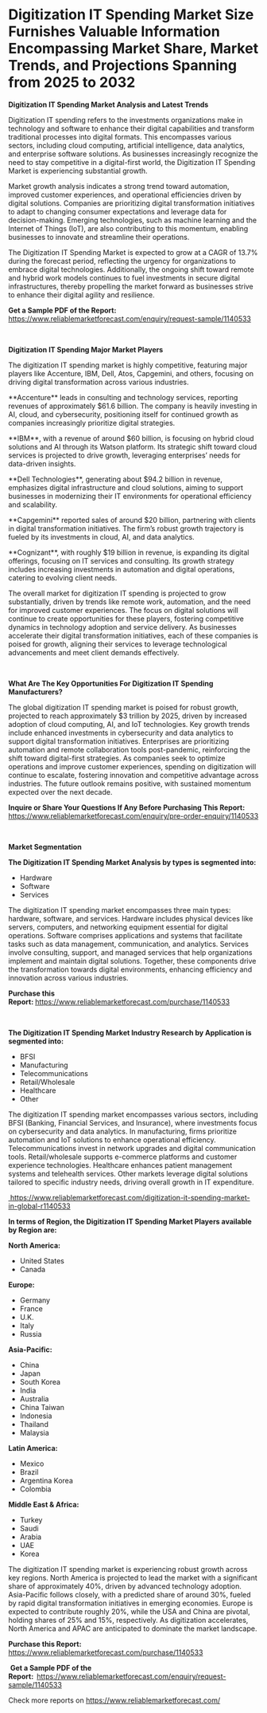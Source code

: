 <p><h1>Digitization IT Spending Market Size Furnishes Valuable Information Encompassing Market Share, Market Trends, and Projections Spanning from 2025 to 2032</h1></p><p><strong>Digitization IT Spending Market Analysis and Latest Trends</strong></p>
<p><p>Digitization IT spending refers to the investments organizations make in technology and software to enhance their digital capabilities and transform traditional processes into digital formats. This encompasses various sectors, including cloud computing, artificial intelligence, data analytics, and enterprise software solutions. As businesses increasingly recognize the need to stay competitive in a digital-first world, the Digitization IT Spending Market is experiencing substantial growth. </p><p>Market growth analysis indicates a strong trend toward automation, improved customer experiences, and operational efficiencies driven by digital solutions. Companies are prioritizing digital transformation initiatives to adapt to changing consumer expectations and leverage data for decision-making. Emerging technologies, such as machine learning and the Internet of Things (IoT), are also contributing to this momentum, enabling businesses to innovate and streamline their operations.</p><p>The Digitization IT Spending Market is expected to grow at a CAGR of 13.7% during the forecast period, reflecting the urgency for organizations to embrace digital technologies. Additionally, the ongoing shift toward remote and hybrid work models continues to fuel investments in secure digital infrastructures, thereby propelling the market forward as businesses strive to enhance their digital agility and resilience.</p></p>
<p><strong>Get a Sample PDF of the Report:&nbsp;</strong> <a href="https://www.reliablemarketforecast.com/enquiry/request-sample/1140533?utm_campaign=2731&utm_medium=2&utm_source=Github&utm_content=ia&utm_term=25032025&utm_id=digitization-it-spending">https://www.reliablemarketforecast.com/enquiry/request-sample/1140533</a></p>
<p>&nbsp;</p>
<p><strong>Digitization IT Spending Major Market Players</strong></p>
<p><p>The digitization IT spending market is highly competitive, featuring major players like Accenture, IBM, Dell, Atos, Capgemini, and others, focusing on driving digital transformation across various industries. </p><p>**Accenture** leads in consulting and technology services, reporting revenues of approximately $61.6 billion. The company is heavily investing in AI, cloud, and cybersecurity, positioning itself for continued growth as companies increasingly prioritize digital strategies.</p><p>**IBM**, with a revenue of around $60 billion, is focusing on hybrid cloud solutions and AI through its Watson platform. Its strategic shift toward cloud services is projected to drive growth, leveraging enterprises’ needs for data-driven insights.</p><p>**Dell Technologies**, generating about $94.2 billion in revenue, emphasizes digital infrastructure and cloud solutions, aiming to support businesses in modernizing their IT environments for operational efficiency and scalability.</p><p>**Capgemini** reported sales of around $20 billion, partnering with clients in digital transformation initiatives. The firm’s robust growth trajectory is fueled by its investments in cloud, AI, and data analytics.</p><p>**Cognizant**, with roughly $19 billion in revenue, is expanding its digital offerings, focusing on IT services and consulting. Its growth strategy includes increasing investments in automation and digital operations, catering to evolving client needs.</p><p>The overall market for digitization IT spending is projected to grow substantially, driven by trends like remote work, automation, and the need for improved customer experiences. The focus on digital solutions will continue to create opportunities for these players, fostering competitive dynamics in technology adoption and service delivery. As businesses accelerate their digital transformation initiatives, each of these companies is poised for growth, aligning their services to leverage technological advancements and meet client demands effectively.</p></p>
<p>&nbsp;</p>
<p><strong>What Are The Key Opportunities For Digitization IT Spending Manufacturers?</strong></p>
<p><p>The global digitization IT spending market is poised for robust growth, projected to reach approximately $3 trillion by 2025, driven by increased adoption of cloud computing, AI, and IoT technologies. Key growth trends include enhanced investments in cybersecurity and data analytics to support digital transformation initiatives. Enterprises are prioritizing automation and remote collaboration tools post-pandemic, reinforcing the shift toward digital-first strategies. As companies seek to optimize operations and improve customer experiences, spending on digitization will continue to escalate, fostering innovation and competitive advantage across industries. The future outlook remains positive, with sustained momentum expected over the next decade.</p></p>
<p><strong>Inquire or Share Your Questions If Any Before Purchasing This Report:</strong> <a href="https://www.reliablemarketforecast.com/enquiry/pre-order-enquiry/1140533?utm_campaign=2731&utm_medium=2&utm_source=Github&utm_content=ia&utm_term=25032025&utm_id=digitization-it-spending">https://www.reliablemarketforecast.com/enquiry/pre-order-enquiry/1140533</a></p>
<p>&nbsp;</p>
<p><strong>Market Segmentation</strong></p>
<p><strong>The Digitization IT Spending Market Analysis by types is segmented into:</strong></p>
<p><ul><li>Hardware</li><li>Software</li><li>Services</li></ul></p>
<p><p>The digitization IT spending market encompasses three main types: hardware, software, and services. Hardware includes physical devices like servers, computers, and networking equipment essential for digital operations. Software comprises applications and systems that facilitate tasks such as data management, communication, and analytics. Services involve consulting, support, and managed services that help organizations implement and maintain digital solutions. Together, these components drive the transformation towards digital environments, enhancing efficiency and innovation across various industries.</p></p>
<p><strong>Purchase this Report:&nbsp;</strong><a href="https://www.reliablemarketforecast.com/purchase/1140533?utm_campaign=2731&utm_medium=2&utm_source=Github&utm_content=ia&utm_term=25032025&utm_id=digitization-it-spending">https://www.reliablemarketforecast.com/purchase/1140533</a></p>
<p>&nbsp;</p>
<p><strong>The Digitization IT Spending Market Industry Research by Application is segmented into:</strong></p>
<p><ul><li>BFSI</li><li>Manufacturing</li><li>Telecommunications</li><li>Retail/Wholesale</li><li>Healthcare</li><li>Other</li></ul></p>
<p><p>The digitization IT spending market encompasses various sectors, including BFSI (Banking, Financial Services, and Insurance), where investments focus on cybersecurity and data analytics. In manufacturing, firms prioritize automation and IoT solutions to enhance operational efficiency. Telecommunications invest in network upgrades and digital communication tools. Retail/wholesale supports e-commerce platforms and customer experience technologies. Healthcare enhances patient management systems and telehealth services. Other markets leverage digital solutions tailored to specific industry needs, driving overall growth in IT expenditure.</p></p>
<p><a href="https://www.reliablemarketforecast.com/digitization-it-spending-market-in-global-r1140533?utm_campaign=2731&utm_medium=2&utm_source=Github&utm_content=ia&utm_term=25032025&utm_id=digitization-it-spending">&nbsp;https://www.reliablemarketforecast.com/digitization-it-spending-market-in-global-r1140533</a></p>
<p><strong>In terms of Region, the Digitization IT Spending Market Players available by Region are:</strong></p>
<p>
    <p> <strong> North America: </strong>
        <ul>
            <li>United States</li>
            <li>Canada</li>
        </ul>
        </p> 
    <p> <strong> Europe: </strong>
        <ul>
            <li>Germany</li>
            <li>France</li>
            <li>U.K.</li>
            <li>Italy</li>
            <li>Russia</li>
        </ul>
        </p> 
    <p> <strong> Asia-Pacific: </strong>
        <ul>
            <li>China</li>
            <li>Japan</li>
            <li>South Korea</li>
            <li>India</li>
            <li>Australia</li>
            <li>China Taiwan</li>
            <li>Indonesia</li>
            <li>Thailand</li>
            <li>Malaysia</li>
        </ul>
        </p> 
    <p> <strong> Latin America: </strong>
        <ul>
            <li>Mexico</li>
            <li>Brazil</li>
            <li>Argentina Korea</li>
            <li>Colombia</li>
        </ul>
        </p> 
    <p> <strong> Middle East & Africa: </strong>
        <ul>
            <li>Turkey</li>
            <li>Saudi</li>
            <li>Arabia</li>
            <li>UAE</li>
            <li>Korea</li>
        </ul>
    </p>
    </p>
<p><p>The digitization IT spending market is experiencing robust growth across key regions. North America is projected to lead the market with a significant share of approximately 40%, driven by advanced technology adoption. Asia-Pacific follows closely, with a predicted share of around 30%, fueled by rapid digital transformation initiatives in emerging economies. Europe is expected to contribute roughly 20%, while the USA and China are pivotal, holding shares of 25% and 15%, respectively. As digitization accelerates, North America and APAC are anticipated to dominate the market landscape.</p></p>
<p><strong>Purchase this Report: </strong><a href="https://www.reliablemarketforecast.com/purchase/1140533?utm_campaign=2731&utm_medium=2&utm_source=Github&utm_content=ia&utm_term=25032025&utm_id=digitization-it-spending">https://www.reliablemarketforecast.com/purchase/1140533</a></p>
<p>&nbsp;<strong>Get a Sample PDF of the Report:&nbsp;&nbsp;</strong><a href="https://www.reliablemarketforecast.com/enquiry/request-sample/1140533?utm_campaign=2731&utm_medium=2&utm_source=Github&utm_content=ia&utm_term=25032025&utm_id=digitization-it-spending">https://www.reliablemarketforecast.com/enquiry/request-sample/1140533</a></p>
<p><strong></strong></p>
<p>Check more reports on <a href="https://www.reliablemarketforecast.com/?utm_campaign=2731&utm_medium=2&utm_source=Github&utm_content=ia&utm_term=25032025&utm_id=digitization-it-spending">https://www.reliablemarketforecast.com/</a></p>